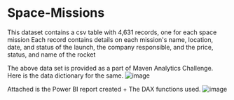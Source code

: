 # Space-Missions
This dataset contains a csv table with 4,631 records, one for each space mission Each record contains details on each mission's name, location, date, and status of the launch, the company responsible, and the price, status, and name of the rocket

The above data set is provided as a part of Maven Analytics Challenge. Here is the data dictionary for the same.
![image](https://user-images.githubusercontent.com/54342472/187815952-83efe2c4-1416-4165-8a1a-949819b3ef2d.png)

Attached is the Power BI report created + The DAX functions used. 
![image](https://user-images.githubusercontent.com/54342472/187816252-8b2a7f53-4653-44e7-87ef-5ef962483785.png)


